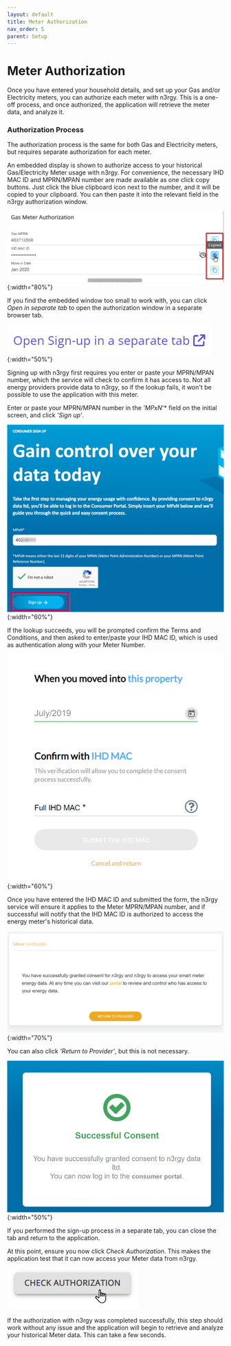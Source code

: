 ```yaml
---
layout: default
title: Meter Authorization
nav_order: 5
parent: Setup
---
```


# Meter Authorization

Once you have entered your household details, and set up your Gas and/or Electricity meters, you can authorize each meter with n3rgy. This is a one-off process, and once authorized, the application will retrieve the meter data, and analyze it.

### Authorization Process

The authorization process is the same for both Gas and Electricity meters, but requires separate authorization for each meter. 

An embedded display is shown to authorize access to your historical Gas/Electricity Meter usage with n3rgy. For convenience, the necessary IHD MAC ID and MPRN/MPAN number are made available as one click copy buttons. Just click the blue clipboard icon next to the number, and it will be copied to your clipboard. You can then paste it into the relevant field in the n3rgy authorization window.

![n3rgy Sign-up Copy Buttons](../assets/img/setup/n3rgyAuthCopyButtons.png){:width="80%"}

If you find the embedded window too small to work with, you can click *Open in separate tab* to open the authorization window in a separate browser tab.

![n3rgy Sign-up Open Separate Tab](../assets/img/setup/n3rgySignupOpenInSeparateTab.png){:width="50%"}

Signing up with n3rgy first requires you enter or paste your MPRN/MPAN number, which the service will check to confirm it has access to. Not all energy providers provide data to n3rgy, so if the lookup fails, it won't be possible to use the application with this meter.

Enter or paste your MPRN/MPAN number in the *'MPxN*'* field on the initial screen, and click *'Sign up'*.

![n3rgy Sign-up Screen MPxN Entered](../assets/img/setup/n3rgySignupScreenCredentialsEntered.png){:width="60%"}

If the lookup succeeds, you will be prompted confirm the Terms and Conditions, and then asked to enter/paste your IHD MAC ID, which is used as authentication along with your Meter Number.

![n3rgy Sign-up Confirm IHD MAC ID](../assets/img/setup/n3rgySignupScreenConfirmIHD_MAC.png){:width="60%"}

 Once you have entered the IHD MAC ID and submitted the form, the n3rgy service will ensure it applies to the Meter MPRN/MPAN number, and if successful will notify that the IHD MAC ID is authorized to access the energy meter's historical data.
 
 ![n3rgy Auth Success 1](../assets/img/setup/n3rgyAuthSuccess.png){:width="70%"}

 You can also click *'Return to Provider'*, but this is not necessary.

 ![n3rgy Auth Success 2](../assets/img/setup/n3rgyAuthSuccessStep2.png){:width="50%"}

If you performed the sign-up process in a separate tab, you can close the tab and return to the application. 

At this point, ensure you now click *Check Authorization*. This makes the application test that it can now access your Meter data from n3rgy. 

![n3rgy Auth Success Check](../assets/img/setup/n3rgyAuthSuccessCheckAuthorization.png)

If the authorization with n3rgy was completed successfully, this step should work without any issue and the application will begin to retrieve and analyze your historical Meter data. This can take a few seconds.
